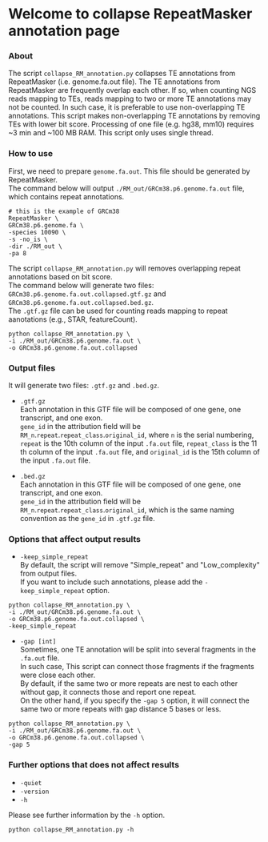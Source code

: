 # Welcome to collapse RepeatMasker annotation page

### About
The script `collapse_RM_annotation.py` collapses TE annotations from RepeatMasker (i.e. genome.fa.out file). The TE annotations from RepeatMasker are frequently overlap each other. If so, when counting NGS reads mapping to TEs, reads mapping to two or more TE annotations may not be counted. In such case, it is preferable to use non-overlapping TE annotations. This script makes non-overlapping TE annotations by removing TEs with lower bit score. Processing of one file (e.g. hg38, mm10) requires ~3 min and ~100 MB RAM. This script only uses single thread.  
  
### How to use
First, we need to prepare `genome.fa.out`. This file should be generated by RepeatMasker.  
The command below will output `./RM_out/GRCm38.p6.genome.fa.out` file, which contains repeat annotations.
```
# this is the example of GRCm38
RepeatMasker \
GRCm38.p6.genome.fa \
-species 10090 \
-s -no_is \
-dir ./RM_out \
-pa 8
```
  
The script `collapse_RM_annotation.py` will removes overlapping repeat annotations based on bit score.  
The command below will generate two files: `GRCm38.p6.genome.fa.out.collapsed.gtf.gz` and `GRCm38.p6.genome.fa.out.collapsed.bed.gz`.  
The `.gtf.gz` file can be used for counting reads mapping to repeat aanotations (e.g., STAR, featureCount).  
```
python collapse_RM_annotation.py \
-i ./RM_out/GRCm38.p6.genome.fa.out \
-o GRCm38.p6.genome.fa.out.collapsed
```
  
### Output files
It will generate two files: `.gtf.gz` and `.bed.gz`.  

- `.gtf.gz`  
Each annotation in this GTF file will be composed of one gene, one transcript, and one exon.  
`gene_id` in the attribution field will be `RM_n`.`repeat`.`repeat_class`.`original_id`, where `n` is the serial numbering, `repeat` is the 10th column of the input `.fa.out` file, `repeat_class` is the 11 th column of the input `.fa.out` file, and `original_id` is the 15th column of the input `.fa.out` file.  

- `.bed.gz`  
Each annotation in this GTF file will be composed of one gene, one transcript, and one exon.  
`gene_id` in the attribution field will be `RM_n`.`repeat`.`repeat_class`.`original_id`, which is the same naming convention as the `gene_id` in `.gtf.gz` file.  
  
### Options that affect output results
- `-keep_simple_repeat`  
By default, the script will remove "Simple_repeat" and "Low_complexity" from output files.  
If you want to include such annotations, please add the `-keep_simple_repeat` option.  
```
python collapse_RM_annotation.py \
-i ./RM_out/GRCm38.p6.genome.fa.out \
-o GRCm38.p6.genome.fa.out.collapsed \
-keep_simple_repeat
```
  
- `-gap [int]`  
Sometimes, one TE annotation will be split into several fragments in the `.fa.out` file.  
In such case, This script can connect those fragments if the fragments were close each other.  
By default, if the same two or more repeats are nest to each other without gap, it connects those and report one repeat.  
On the other hand, if you specify the `-gap 5` option, it will connect the same two or more repeats with gap distance 5 bases or less.  
```
python collapse_RM_annotation.py \
-i ./RM_out/GRCm38.p6.genome.fa.out \
-o GRCm38.p6.genome.fa.out.collapsed \
-gap 5
```
  
### Further options that does not affect results
- `-quiet`  
- `-version`  
- `-h`  
  
Please see further information by the `-h` option.  
```
python collapse_RM_annotation.py -h
```


